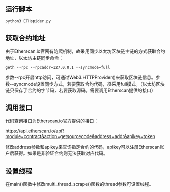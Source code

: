 ## 运行脚本

```shell
python3 ETHspider.py
```

## 获取合约地址

由于Etherscan.io官网有防爬机制，故采用同步以太坊区块链主链的方式获取合约地址，以太坊主链同步命令：

```shell
geth --rpc --rpcaddr=127.0.0.1 --syncmode=full
```

参数--rpc开启http访问，可通过Web3.HTTPProvider()来获取区块链信息。参数--syncmode设置同步方式，若要获取合约代码，须采用full模式。（以太坊区块链只保存了合约的字节码，若要获取源码，需要调用Etherscan提供的接口）

## 调用接口

代码查询接口为Etherscan.io官方提供的接口：

https://api.etherscan.io/api?module=contract&action=getsourcecode&address=addr&apikey=token

修改address参数和apikey来查询指定合约的代码，apikey可以注册Etherscan账户后获得。如果是非验证合约则无法获取对应代码。

## 设置线程

在main()函数中修改multi_thread_scrape()函数的thread参数可设置线程。
